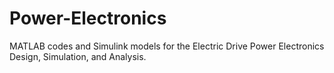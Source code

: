 # Power-Electronics
MATLAB codes and Simulink models for the Electric Drive Power Electronics Design, Simulation, and Analysis.
